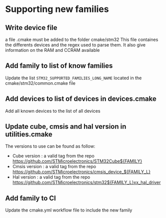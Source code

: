 # Supporting new families

## Write device file

a file <family>.cmake must be added to the folder cmake/stm32
This file containes the differents devices and the regex used to parse them.
It also give information on the RAM and CCRAM available

## Add family to list of know families

Update the list `STM32_SUPPORTED_FAMILIES_LONG_NAME` located in the cmake/stm32/common.cmake file

## Add devices to list of devices in devices.cmake

Add all known devices to the list of all devices

## Update cube, cmsis and hal version in utilities.cmake

The versions to use can be found as follow:
 - Cube version : a valid tag from the repo https://github.com/STMicroelectronics/STM32Cube${FAMILY}
 - Cmsis version : a valid tag from the repo https://github.com/STMicroelectronics/cmsis_device_${FAMILY_L}
 - Hal version : a valid tag from the repo https://github.com/STMicroelectronics/stm32${FAMILY_L}xx_hal_driver
 
## Add family to CI

Update the cmake.yml workflow file to include the new family
